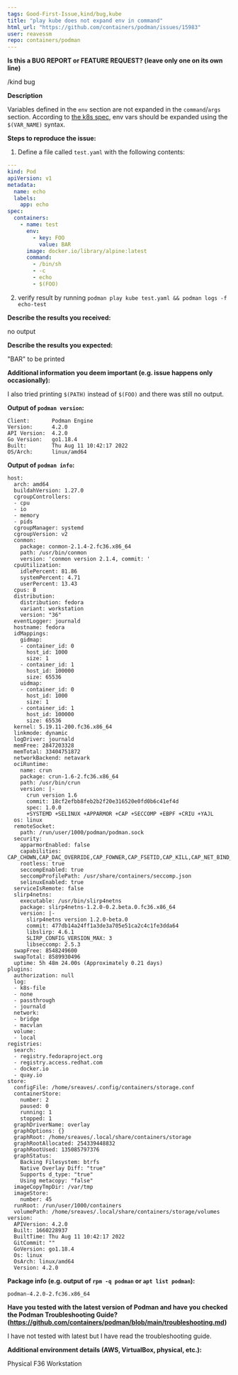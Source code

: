```yaml
---
tags: Good-First-Issue,kind/bug,kube
title: "play kube does not expand env in command"
html_url: "https://github.com/containers/podman/issues/15983"
user: reavessm
repo: containers/podman
---
```


<!--
---------------------------------------------------
BUG REPORT INFORMATION
---------------------------------------------------
Use the commands below to provide key information from your environment:
You do NOT have to include this information if this is a FEATURE REQUEST

**NOTE** A large number of issues reported against Podman are often found to already be fixed
in more current versions of the project.  Before reporting an issue, please verify the
version you are running with `podman version` and compare it to the latest release
documented on the top of Podman's [README.md](../README.md).  If they differ, please
update your version of Podman to the latest possible and retry your command before creating
an issue.

Also, there is a running list of known issues in the [Podman Troubleshooting Guide](https://github.com/containers/podman/blob/main/troubleshooting.md),
please reference that page before opening a new issue.

If you are filing a bug against `podman build`, please instead file a bug
against Buildah (https://github.com/containers/buildah/issues). Podman build
executes Buildah to perform container builds, and as such the Buildah
maintainers are best equipped to handle these bugs.
-->

**Is this a BUG REPORT or FEATURE REQUEST? (leave only one on its own line)**

/kind bug


**Description**

<!--
Briefly describe the problem you are having in a few paragraphs.
-->

Variables defined in the `env` section are not expanded in the `command`/`args` section.  According to [the k8s spec](https://kubernetes.io/docs/reference/generated/kubernetes-api/v1.19/#container-v1-core), env vars should be expanded using the `$(VAR_NAME)` syntax.

**Steps to reproduce the issue:**

1. Define a file called `test.yaml` with the following contents:

```yaml
---
kind: Pod
apiVersion: v1
metadata:
  name: echo
  labels:
    app: echo
spec:
  containers:
    - name: test
      env:
        - key: FOO
          value: BAR
      image: docker.io/library/alpine:latest
      command:
        - /bin/sh
        - -c
        - echo
        - $(FOO)
```

2.  verify result by running `podman play kube test.yaml && podman logs -f echo-test`

**Describe the results you received:**

no output


**Describe the results you expected:**

"BAR" to be printed


**Additional information you deem important (e.g. issue happens only occasionally):**

I also tried printing `$(PATH)` instead of `$(FOO)` and there was still no output.

**Output of `podman version`:**

```
Client:       Podman Engine
Version:      4.2.0
API Version:  4.2.0
Go Version:   go1.18.4
Built:        Thu Aug 11 10:42:17 2022
OS/Arch:      linux/amd64
```

**Output of `podman info`:**

```
host:
  arch: amd64
  buildahVersion: 1.27.0
  cgroupControllers:
  - cpu
  - io
  - memory
  - pids
  cgroupManager: systemd
  cgroupVersion: v2
  conmon:
    package: conmon-2.1.4-2.fc36.x86_64
    path: /usr/bin/conmon
    version: 'conmon version 2.1.4, commit: '
  cpuUtilization:
    idlePercent: 81.86
    systemPercent: 4.71
    userPercent: 13.43
  cpus: 8
  distribution:
    distribution: fedora
    variant: workstation
    version: "36"
  eventLogger: journald
  hostname: fedora
  idMappings:
    gidmap:
    - container_id: 0
      host_id: 1000
      size: 1
    - container_id: 1
      host_id: 100000
      size: 65536
    uidmap:
    - container_id: 0
      host_id: 1000
      size: 1
    - container_id: 1
      host_id: 100000
      size: 65536
  kernel: 5.19.11-200.fc36.x86_64
  linkmode: dynamic
  logDriver: journald
  memFree: 2847203328
  memTotal: 33404751872
  networkBackend: netavark
  ociRuntime:
    name: crun
    package: crun-1.6-2.fc36.x86_64
    path: /usr/bin/crun
    version: |-
      crun version 1.6
      commit: 18cf2efbb8feb2b2f20e316520e0fd0b6c41ef4d
      spec: 1.0.0
      +SYSTEMD +SELINUX +APPARMOR +CAP +SECCOMP +EBPF +CRIU +YAJL
  os: linux
  remoteSocket:
    path: /run/user/1000/podman/podman.sock
  security:
    apparmorEnabled: false
    capabilities: CAP_CHOWN,CAP_DAC_OVERRIDE,CAP_FOWNER,CAP_FSETID,CAP_KILL,CAP_NET_BIND_SERVICE,CAP_SETFCAP,CAP_SETGID,CAP_SETPCAP,CAP_SETUID,CAP_SYS_CHROOT
    rootless: true
    seccompEnabled: true
    seccompProfilePath: /usr/share/containers/seccomp.json
    selinuxEnabled: true
  serviceIsRemote: false
  slirp4netns:
    executable: /usr/bin/slirp4netns
    package: slirp4netns-1.2.0-0.2.beta.0.fc36.x86_64
    version: |-
      slirp4netns version 1.2.0-beta.0
      commit: 477db14a24ff1a3de3a705e51ca2c4c1fe3dda64
      libslirp: 4.6.1
      SLIRP_CONFIG_VERSION_MAX: 3
      libseccomp: 2.5.3
  swapFree: 8548249600
  swapTotal: 8589930496
  uptime: 5h 48m 24.00s (Approximately 0.21 days)
plugins:
  authorization: null
  log:
  - k8s-file
  - none
  - passthrough
  - journald
  network:
  - bridge
  - macvlan
  volume:
  - local
registries:
  search:
  - registry.fedoraproject.org
  - registry.access.redhat.com
  - docker.io
  - quay.io
store:
  configFile: /home/sreaves/.config/containers/storage.conf
  containerStore:
    number: 2
    paused: 0
    running: 1
    stopped: 1
  graphDriverName: overlay
  graphOptions: {}
  graphRoot: /home/sreaves/.local/share/containers/storage
  graphRootAllocated: 254339448832
  graphRootUsed: 135085797376
  graphStatus:
    Backing Filesystem: btrfs
    Native Overlay Diff: "true"
    Supports d_type: "true"
    Using metacopy: "false"
  imageCopyTmpDir: /var/tmp
  imageStore:
    number: 45
  runRoot: /run/user/1000/containers
  volumePath: /home/sreaves/.local/share/containers/storage/volumes
version:
  APIVersion: 4.2.0
  Built: 1660228937
  BuiltTime: Thu Aug 11 10:42:17 2022
  GitCommit: ""
  GoVersion: go1.18.4
  Os: linux
  OsArch: linux/amd64
  Version: 4.2.0
```

**Package info (e.g. output of `rpm -q podman` or `apt list podman`):**

```
podman-4.2.0-2.fc36.x86_64
```

**Have you tested with the latest version of Podman and have you checked the Podman Troubleshooting Guide? (https://github.com/containers/podman/blob/main/troubleshooting.md)**

I have not tested with latest but I have read the troubleshooting guide.

**Additional environment details (AWS, VirtualBox, physical, etc.):**

Physical F36 Workstation
